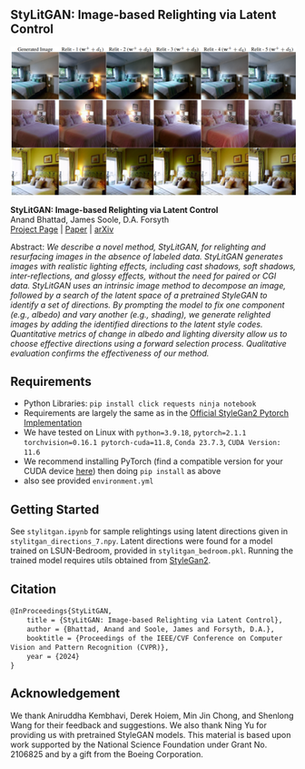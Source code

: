 ## StyLitGAN: Image-based Relighting via Latent Control
![Teaser image](./images/stylitgan_teaser.png)
<!-- ![Teaser image](./images/stylitgan_overview.png) -->

**StyLitGAN: Image-based Relighting via Latent Control**<br>
Anand Bhattad, James Soole, D.A. Forsyth<br>
[Project Page](https://anandbhattad.github.io/stylitgan/) | 
[Paper](https://anandbhattad.github.io/stylitgan/2024_CVPR_StyLitGAN_FINAL.pdf) | [arXiv](https://arxiv.org/abs/2205.10351)<br>

Abstract: *We describe a novel method, StyLitGAN, for relighting and resurfacing images in the absence of labeled data. StyLitGAN generates images with realistic lighting effects, including cast shadows, soft shadows, inter-reflections, and glossy effects, without the need for paired or CGI data. StyLitGAN uses an intrinsic image method to decompose an image, followed by a search of the latent space of a pretrained StyleGAN to identify a set of directions. By prompting the model to fix one component (e.g., albedo) and vary another (e.g., shading), we generate relighted images by adding the identified directions to the latent style codes. Quantitative metrics of change in albedo and lighting diversity allow us to choose effective directions using a forward selection process. Qualitative evaluation confirms the effectiveness of our method.*


## Requirements
 * Python Libraries: `pip install click requests ninja notebook`
 * Requirements are largely the same as in the [Official StyleGan2 Pytorch Implementation](https://github.com/NVlabs/stylegan2-ada-pytorch/tree/main?tab=readme-ov-file#requirements:~:text=the%20quality%20metrics-,Requirements,-Linux%20and%20Windows)
 * We have tested on Linux with `python=3.9.18`, `pytorch=2.1.1 torchvision=0.16.1 pytorch-cuda=11.8`, `Conda 23.7.3`, `CUDA Version: 11.6`
 * We recommend installing PyTorch (find a compatible version for your CUDA device [here](https://pytorch.org/get-started/previous-versions/)) then doing `pip install` as above
 * also see provided `environment.yml`

## Getting Started
See `stylitgan.ipynb` for sample relightings using latent directions given in `stylitgan_directions_7.npy`.
Latent directions were found for a model trained on LSUN-Bedroom, provided in `stylitgan_bedroom.pkl`.
Running the trained model requires utils obtained from [StyleGan2](https://github.com/NVlabs/stylegan2-ada-pytorch/tree/main).

## Citation
```
@InProceedings{StyLitGAN,
    title = {StyLitGAN: Image-based Relighting via Latent Control},
    author = {Bhattad, Anand and Soole, James and Forsyth, D.A.},
    booktitle = {Proceedings of the IEEE/CVF Conference on Computer Vision and Pattern Recognition (CVPR)},
    year = {2024}
}
```

## Acknowledgement 
We thank Aniruddha Kembhavi, Derek Hoiem, Min Jin Chong, and Shenlong Wang for their feedback and suggestions. We also thank Ning Yu for providing us with pretrained StyleGAN models. This material is based upon work supported by the National Science Foundation under Grant No. 2106825 and by a gift from the Boeing Corporation.



